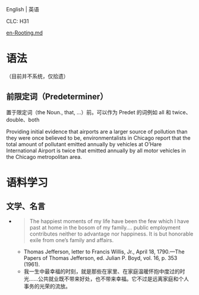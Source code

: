English | 英语

CLC: H31

[en-Rooting.md](./400-en-Rooting.md)

# 语法

（目前并不系统，仅拾遗）

## 前限定词（Predeterminer）

置于限定词（the Noun., that, ...）前。可以作为 Predet 的词例如 all 和 twice、double、both

Providing initial evidence that airports are a larger source of pollution than they were once believed to be, environmentalists in Chicago report that the total amount of pollutant emitted annually by vehicles at O’Hare International Airport is twice that emitted annually by all motor vehicles in the Chicago metropolitan area.


# 语料学习

## 文学、名言

- > The happiest moments of my life have been the few which I have past at home in the bosom of my family…. public employment contributes neither to advantage nor happiness. It is but honorable exile from one’s family and affairs.
    - Thomas Jefferson, letter to Francis Willis, Jr., April 18, 1790.—The Papers of Thomas Jefferson, ed. Julian P. Boyd, vol. 16, p. 353 (1961).
    - 我一生中最幸福的时刻，就是那些在家里、在家庭温暖怀抱中度过的时光……公共就业既不带来好处，也不带来幸福。它不过是远离家庭和个人事务的光荣的流放。

